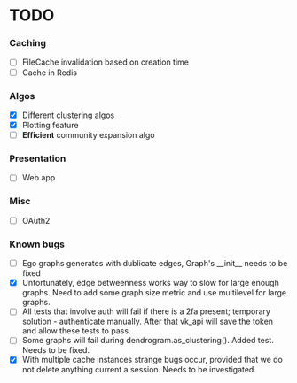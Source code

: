 # TODO

### Caching
- [ ] FileCache invalidation based on creation time
- [ ] Cache in Redis

### Algos
- [x] Different clustering algos
- [x] Plotting feature
- [ ] **Efficient** community expansion algo

### Presentation
- [ ] Web app

### Misc
- [ ] OAuth2

### Known bugs
- [ ] Ego graphs generates with dublicate edges, Graph's \_\_init\_\_ needs to be fixed
- [x] Unfortunately, edge betweenness works way to slow for large enough graphs. Need to add some graph size metric and use multilevel for large graphs.
- [ ] All tests that involve auth will fail if there is a 2fa present; temporary solution - authenticate manually. After that vk_api will save the token and allow these tests to pass.
- [ ] Some graphs will fail during dendrogram.as_clustering(). Added test. Needs to be fixed.
- [x] With multiple cache instances strange bugs occur, provided that we do not delete anything current a session. Needs to be investigated.
